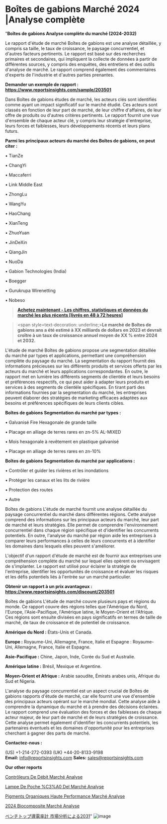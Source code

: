 # Boîtes de gabions Marché 2024 |Analyse complète

"<strong>Boîtes de gabions Analyse complète du marché (2024-2032)</strong>

Le rapport d'étude de marché Boîtes de gabions est une analyse détaillée, y compris sa taille, le taux de croissance, le paysage concurrentiel, et d'autres facteurs pertinents. Le rapport est basé sur des recherches primaires et secondaires, qui impliquent la collecte de données à partir de différentes sources, y compris des enquêtes, des entretiens et des outils d'analyse de marché. Le rapport comprend également des commentaires d'experts de l'industrie et d'autres parties prenantes.

<strong>Demander un exemple de rapport : </strong><strong><a href=https://www.reportsinsights.com/sample/203501>https://www.reportsinsights.com/sample/203501</a></strong>

Dans Boîtes de gabions études de marché, les acteurs clés sont identifiés comme ayant un impact significatif sur le marché étudié. Ces acteurs sont classés en fonction de leur part de marché, de leur chiffre d'affaires, de leur offre de produits ou d'autres critères pertinents. Le rapport fournit une vue d'ensemble de chaque acteur clé, y compris leur stratégie d'entreprise, leurs forces et faiblesses, leurs développements récents et leurs plans futurs.

<strong>Parmi les principaux acteurs du marché des Boîtes de gabions, on peut citer :</strong>

• TianZe

• ChangYi

• Maccaferri

• Link Middle East

• ZhongLu

• WangYu

• HaoChang

• XianTeng

• ZhuoYuan

• JinDeXin

• QiangJin

• NuoDa

• Gabion Technologies (India)

• Boegger

• Gurukrupa Wirenetting

• Nobeso

<blockquote><a href=https://reportsinsights.com/buynow/203501><span style=text-decoration: underline;><strong>Achetez maintenant - Les chiffres, statistiques et données du marché les plus récents [livrés en 48 à 72 heures]</strong></span></a></blockquote>
<blockquote>
<div class=group w-full text-gray-800 dark:text-gray-100 border-b border-black/10 dark:border-gray-900/50 bg-gray-50 dark:bg-[#444654]>
<div class=flex p-4 gap-4 text-base md:gap-6 md:max-w-2xl lg:max-w-xl xl:max-w-3xl md:py-6 lg:px-0 m-auto>
<div class=relative flex flex-col w-[calc(100%-50px)] gap-1 md:gap-3 lg:w-[calc(100%-115px)]>
<div class=flex flex-grow flex-col gap-3>
<div class=min-h-[20px] flex flex-col items-start gap-4 whitespace-pre-wrap break-words>
<div class=result-streaming markdown prose w-full break-words dark:prose-invert light>

<span style=text-decoration: underline;><strong>Le marché de Boîtes de gabions ans a été estimé à XX milliards de dollars en 2023 et devrait croître à un taux de croissance annuel moyen de XX % entre 2024 et 2032.</strong></span>

</div>
</div>
</div>
</div>
</div>
</div></blockquote>
L'étude de marché Boîtes de gabions propose une segmentation détaillée du marché par types et applications, permettant une compréhension complète du paysage du marché. La segmentation du rapport fournit des informations précieuses sur les différents produits et services offerts par les acteurs du marché et leurs applications correspondantes. En outre, le rapport met en lumière les différents segments de clientèle et leurs besoins et préférences respectifs, ce qui peut aider à adapter leurs produits et services à des segments de clientèle spécifiques. En tirant parti des informations fournies par la segmentation du marché, les entreprises peuvent élaborer des stratégies de marketing efficaces adaptées aux besoins et préférences spécifiques de leurs clients cibles.

<strong>Boîtes de gabions Segmentation du marché par types :</strong>

• Galvanisé Fire Hexagonale de grande taille

• Placage en alliage de terres rares en zn-5% AL-MIXED

• Mois hexagonale à revêtement en plastique galvanisé

• Placage en alliage de terres rares en zn-10%

<strong>Boîtes de gabions Segmentation du marché par applications :</strong>

• Contrôler et guider les rivières et les inondations

• Protéger les canaux et les lits de rivière

• Protection des routes

• Autre

Boîtes de gabions L'étude de marché fournit une analyse détaillée du paysage concurrentiel du marché dans différentes régions. Cette analyse comprend des informations sur les principaux acteurs du marché, leur part de marché et leurs stratégies. Elle permet de comprendre l'environnement concurrentiel dans chaque région spécifique et d'identifier les concurrents potentiels. En outre, l'analyse du marché par région aide les entreprises à comparer leurs performances à celles de leurs concurrents et à identifier les domaines dans lesquels elles peuvent s'améliorer.

L'objectif d'un rapport d'étude de marché est de fournir aux entreprises une compréhension complète du marché sur lequel elles opèrent ou envisagent de s'implanter. Le rapport est utilisé pour éclairer la stratégie de l'entreprise, identifier les opportunités de croissance et évaluer les risques et les défis potentiels liés à l'entrée sur un marché particulier.

<strong>Obtenir un rapport à un prix avantageux : <a href=https://www.reportsinsights.com/discount/203501>https://www.reportsinsights.com/discount/203501</a></strong>

Boîtes de gabions L'étude de marché couvre plusieurs pays et régions du monde. Ce rapport couvre des régions telles que l'Amérique du Nord, l'Europe, l'Asie-Pacifique, l'Amérique latine, le Moyen-Orient et l'Afrique. Ces régions sont ensuite divisées en pays significatifs en termes de taille de marché, de taux de croissance et de potentiel de croissance.

<strong>Amérique du Nord :</strong> États-Unis et Canada.

<strong>Europe :</strong> Royaume-Uni, Allemagne, France, Italie et Espagne : Royaume-Uni, Allemagne, France, Italie et Espagne.

<strong>Asie-Pacifique :</strong> Chine, Japon, Inde, Corée du Sud et Australie.

<strong>Amérique latine :</strong> Brésil, Mexique et Argentine.

<strong>Moyen-Orient et Afrique :</strong> Arabie saoudite, Émirats arabes unis, Afrique du Sud et Nigeria.

L'analyse du paysage concurrentiel est un aspect crucial de Boîtes de gabions rapports d'étude de marché, car elle fournit une vue d'ensemble des principaux acteurs opérant sur le marché mondial. Cette analyse aide à comprendre la dynamique du marché et à prendre des décisions éclairées. Le rapport comprend une évaluation des forces et des faiblesses de chaque acteur majeur, de leur part de marché et de leurs stratégies de croissance. Cette analyse permet également d'identifier les concurrents potentiels, les partenaires éventuels et les domaines d'opportunité pour les entreprises cherchant à gagner des parts de marché.

<strong>Contactez-nous :</strong>

(US) +1-214-272-0393
(UK) +44-20-8133-9198
<strong>Email:</strong> <a>info@reportsinsights.com</a>
<strong>Sales:</strong> <a>sales@reportsinsights.com</a>

<strong>Our other reports</strong>

<a href=https://fr.linkedin.com/pulse/contrôleurs-de-débit-marché-stratégies-portefeuille/>Contrôleurs De Débit Marché Analyse</a>

<a href=https://www.linkedin.com/pulse/lampe-de-poche-%C3%A0-del-march%C3%A9-perspectives-lindustrie-gwcgc/>Lampe De Poche %C3%A0 Del Marché Analyse</a>

<a href=https://www.linkedin.com/pulse/pigments-organiques-haute-performance-march%C3%A9-ci9rf/>Pigments Organiques Haute Performance Marché Analyse</a>

<a href=https://www.linkedin.com/pulse/2024-biocomposite-march%C3%A9tendance-et-pr%C3%A9visions-qrycc/>2024 Biocomposite Marché Analyse</a>

<a href=https://www.linkedin.com/pulse/ベンチトップ導電率計-市場2023の収益シェアサイズ2028-community-market-research/>ベンチトップ導電率計 市場分析による2031</a>"
![image](https://github.com/daminid12/RImarketexcellence/assets/158430485/a0b44335-ac60-4021-a169-6cae7a2c0212)
